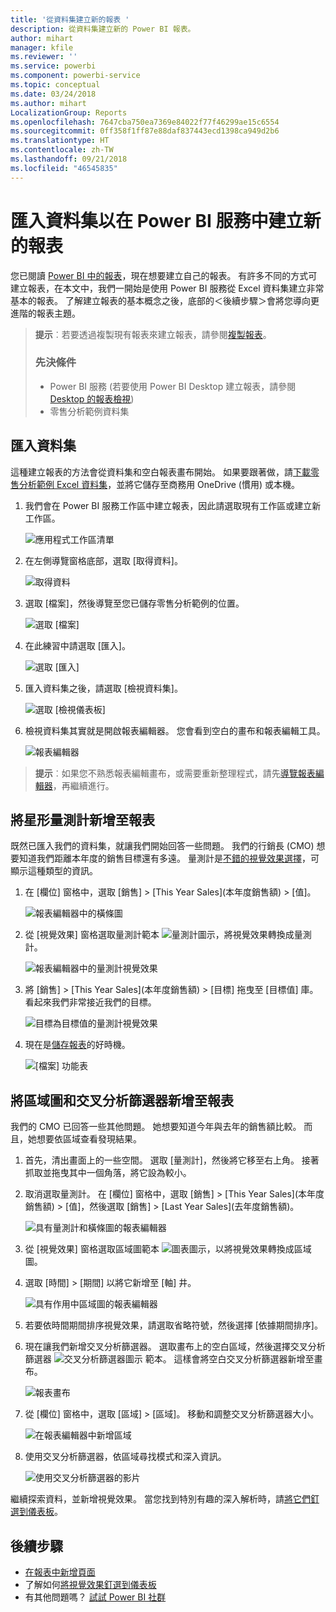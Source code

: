 ```yaml
---
title: '從資料集建立新的報表 '
description: 從資料集建立新的 Power BI 報表。
author: mihart
manager: kfile
ms.reviewer: ''
ms.service: powerbi
ms.component: powerbi-service
ms.topic: conceptual
ms.date: 03/24/2018
ms.author: mihart
LocalizationGroup: Reports
ms.openlocfilehash: 7647cba750ea7369e84022f77f46299ae15c6554
ms.sourcegitcommit: 0ff358f1ff87e88daf837443ecd1398ca949d2b6
ms.translationtype: HT
ms.contentlocale: zh-TW
ms.lasthandoff: 09/21/2018
ms.locfileid: "46545835"
---
```

# <a name="create-a-new-report-in-power-bi-service-by-importing-a-dataset"></a>匯入資料集以在 Power BI 服務中建立新的報表
您已閱讀 [Power BI 中的報表](consumer/end-user-reports.md)，現在想要建立自己的報表。 有許多不同的方式可建立報表，在本文中，我們一開始是使用 Power BI 服務從 Excel 資料集建立非常基本的報表。 了解建立報表的基本概念之後，底部的＜後續步驟＞會將您導向更進階的報表主題。  

> **提示**︰若要透過複製現有報表來建立報表，請參閱[複製報表](power-bi-report-copy.md)。
> 
> ### <a name="prerequisites"></a>先決條件
> - Power BI 服務 (若要使用 Power BI Desktop 建立報表，請參閱 [Desktop 的報表檢視](desktop-report-view.md))  
> - 零售分析範例資料集

## <a name="import-the-dataset"></a>匯入資料集
這種建立報表的方法會從資料集和空白報表畫布開始。 如果要跟著做，請[下載零售分析範例 Excel 資料集](http://go.microsoft.com/fwlink/?LinkId=529778)，並將它儲存至商務用 OneDrive (慣用) 或本機。

1. 我們會在 Power BI 服務工作區中建立報表，因此請選取現有工作區或建立新工作區。
   
   ![應用程式工作區清單](media/service-report-create-new/power-bi-workspaces2.png)
2. 在左側導覽窗格底部，選取 [取得資料]。
   
   ![取得資料](media/service-report-create-new/power-bi-get-data3.png)
3. 選取 [檔案]，然後導覽至您已儲存零售分析範例的位置。
   
    ![選取 [檔案]](media/service-report-create-new/power-bi-select-files.png)
4. 在此練習中請選取 [匯入]。
   
   ![選取 [匯入]](media/service-report-create-new/power-bi-import.png)
5. 匯入資料集之後，請選取 [檢視資料集]。
   
   ![選取 [檢視儀表板]](media/service-report-create-new/power-bi-view-dataset.png)
6. 檢視資料集其實就是開啟報表編輯器。  您會看到空白的畫布和報表編輯工具。
   
   ![報表編輯器](media/service-report-create-new/power-bi-blank-report.png)

> **提示**︰如果您不熟悉報表編輯畫布，或需要重新整理程式，請先[導覽報表編輯器](service-the-report-editor-take-a-tour.md)，再繼續進行。
> 
> 

## <a name="add-a-radial-gauge-to-the-report"></a>將星形量測計新增至報表
既然已匯入我們的資料集，就讓我們開始回答一些問題。  我們的行銷長 (CMO) 想要知道我們距離本年度的銷售目標還有多遠。 量測計是[不錯的視覺效果選擇](visuals/power-bi-report-visualizations.md)，可顯示這種類型的資訊。

1. 在 [欄位] 窗格中，選取 [銷售] > [This Year Sales]\(本年度銷售額) > [值]。
   
    ![報表編輯器中的橫條圖](media/service-report-create-new/power-bi-report-step1.png)
2. 從 [視覺效果] 窗格選取量測計範本 ![量測計圖示](media/service-report-create-new/powerbi-gauge-icon.png)，將視覺效果轉換成量測計。
   
    ![報表編輯器中的量測計視覺效果](media/service-report-create-new/power-bi-report-step2.png)
3. 將 \[銷售] > \[This Year Sales]\(本年度銷售額) > \[目標] 拖曳至 \[目標值] 庫。 看起來我們非常接近我們的目標。
   
    ![目標為目標值的量測計視覺效果](media/service-report-create-new/power-bi-report-step3.png)
4. 現在是[儲存報表](service-report-save.md)的好時機。
   
   ![[檔案] 功能表](media/service-report-create-new/powerbi-save.png)

## <a name="add-an-area-chart-and-slicer-to-the-report"></a>將區域圖和交叉分析篩選器新增至報表
我們的 CMO 已回答一些其他問題。 她想要知道今年與去年的銷售額比較。 而且，她想要依區域查看發現結果。

1. 首先，清出畫面上的一些空間。 選取 [量測計]，然後將它移至右上角。 接著抓取並拖曳其中一個角落，將它設為較小。
2. 取消選取量測計。 在 [欄位] 窗格中，選取 [銷售] > [This Year Sales]\(本年度銷售額) > [值]，然後選取 [銷售] > [Last Year Sales]\(去年度銷售額)。
   
    ![具有量測計和橫條圖的報表編輯器](media/service-report-create-new/power-bi-report-step4.png)
3. 從 [視覺效果] 窗格選取區域圖範本 ![圖表圖示](media/service-report-create-new/power-bi-areachart-icon.png)，以將視覺效果轉換成區域圖。
4. 選取 [時間] > [期間] 以將它新增至 [軸] 井。
   
    ![具有作用中區域圖的報表編輯器](media/service-report-create-new/power-bi-report-step5.png)
5. 若要依時間期間排序視覺效果，請選取省略符號，然後選擇 [依據期間排序]。
6. 現在讓我們新增交叉分析篩選器。 選取畫布上的空白區域，然後選擇交叉分析篩選器 ![交叉分析篩選器圖示](media/service-report-create-new/power-bi-slicer-icon.png)    範本。 這樣會將空白交叉分析篩選器新增至畫布。
   
    ![報表畫布](media/service-report-create-new/power-bi-report-step6.png)    
7. 從 [欄位] 窗格中，選取 [區域] > [區域]。 移動和調整交叉分析篩選器大小。
   
    ![在報表編輯器中新增區域](media/service-report-create-new/power-bi-report-step7.png)  
8. 使用交叉分析篩選器，依區域尋找模式和深入資訊。
   
   ![使用交叉分析篩選器的影片](media/service-report-create-new/power-bi-slicer-video2.gif)  

繼續探索資料，並新增視覺效果。 當您找到特別有趣的深入解析時，請[將它們釘選到儀表板](service-dashboard-pin-tile-from-report.md)。

## <a name="next-steps"></a>後續步驟
* [在報表中新增頁面](power-bi-report-add-page.md)  
* 了解如何[將視覺效果釘選到儀表板](service-dashboard-pin-tile-from-report.md)   
* 有其他問題嗎？ [試試 Power BI 社群](http://community.powerbi.com/)

